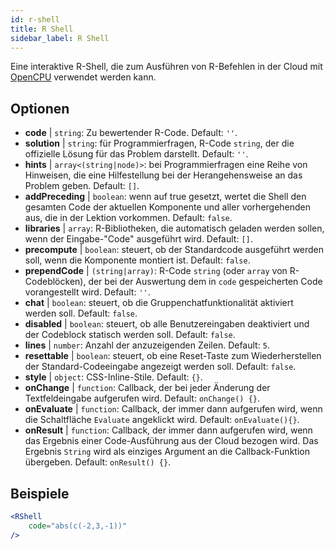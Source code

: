 ```yaml
---
id: r-shell
title: R Shell
sidebar_label: R Shell
---
```


Eine interaktive R-Shell, die zum Ausführen von R-Befehlen in der Cloud mit [OpenCPU](https://www.opencpu.org/) verwendet werden kann.

## Optionen

* __code__ | `string`: Zu bewertender R-Code. Default: `''`.
* __solution__ | `string`: für Programmierfragen, R-Code `string`, der die offizielle Lösung für das Problem darstellt. Default: `''`.
* __hints__ | `array<(string|node)>`: bei Programmierfragen eine Reihe von Hinweisen, die eine Hilfestellung bei der Herangehensweise an das Problem geben. Default: `[]`.
* __addPreceding__ | `boolean`: wenn auf true gesetzt, wertet die Shell den gesamten Code der aktuellen Komponente und aller vorhergehenden aus, die in der Lektion vorkommen. Default: `false`.
* __libraries__ | `array`: R-Bibliotheken, die automatisch geladen werden sollen, wenn der Eingabe-"Code" ausgeführt wird. Default: `[]`.
* __precompute__ | `boolean`: steuert, ob der Standardcode ausgeführt werden soll, wenn die Komponente montiert ist. Default: `false`.
* __prependCode__ | `(string|array)`: R-Code `string` (oder `array` von R-Codeblöcken), der bei der Auswertung dem in `code` gespeicherten Code vorangestellt wird. Default: `''`.
* __chat__ | `boolean`: steuert, ob die Gruppenchatfunktionalität aktiviert werden soll. Default: `false`.
* __disabled__ | `boolean`: steuert, ob alle Benutzereingaben deaktiviert und der Codeblock statisch werden soll. Default: `false`.
* __lines__ | `number`: Anzahl der anzuzeigenden Zeilen. Default: `5`.
* __resettable__ | `boolean`: steuert, ob eine Reset-Taste zum Wiederherstellen der Standard-Codeeingabe angezeigt werden soll. Default: `false`.
* __style__ | `object`: CSS-Inline-Stile. Default: `{}`.
* __onChange__ | `function`: Callback, der bei jeder Änderung der Textfeldeingabe aufgerufen wird. Default: `onChange() {}`.
* __onEvaluate__ | `function`: Callback, der immer dann aufgerufen wird, wenn die Schaltfläche `Evaluate` angeklickt wird. Default: `onEvaluate(){}`.
* __onResult__ | `function`: Callback, der immer dann aufgerufen wird, wenn das Ergebnis einer Code-Ausführung aus der Cloud bezogen wird. Das Ergebnis `String` wird als einziges Argument an die Callback-Funktion übergeben. Default: `onResult() {}`.


## Beispiele

```jsx live
<RShell
    code="abs(c(-2,3,-1))"
/>
```

